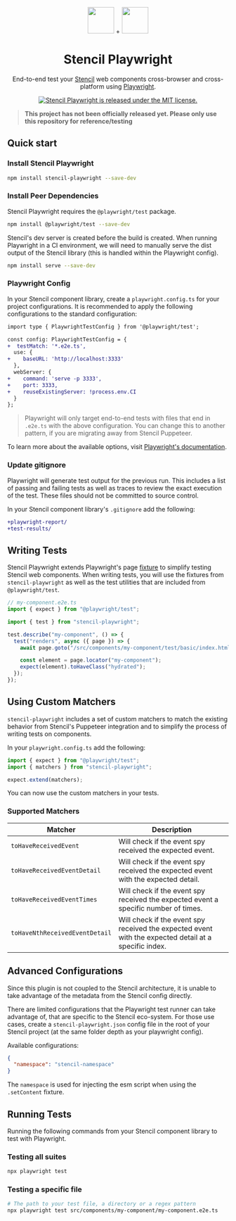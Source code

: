 <p align="center">
  <img src="https://github.com/sean-perkins/stencil-playwright/blob/main/.github/assets/stencil-logo.png?raw=true" width="60" />
  +
  <img src="https://github.com/sean-perkins/stencil-playwright/blob/main/.github/assets/playwright-logo.svg?raw=true" width="60">
</p>

<h1 align="center">
  Stencil Playwright
</h1>

<p align="center">
  End-to-end test your <a href="https://stenciljs.com/">Stencil</a> web components cross-browser and cross-platform using <a href="https://playwright.dev/">Playwright</a>.
</p>

<p align="center">
  <a href="https://github.com/sean-perkins/stencil-playwright/blob/main/LICENSE">
    <img src="https://img.shields.io/badge/license-MIT-blue.svg" alt="Stencil Playwright is released under the MIT license." />
  </a>
</p>

> **This project has not been officially released yet. Please only use this repository for reference/testing**

## Quick start

### Install Stencil Playwright

```bash
npm install stencil-playwright --save-dev
```

### Install Peer Dependencies

Stencil Playwright requires the `@playwright/test` package.

```bash
npm install @playwright/test --save-dev
```

Stencil's dev server is created before the build is created. When running Playwright in a CI environment, we will need to manually serve the dist output of the Stencil library (this is handled within the Playwright config).

```bash
npm install serve --save-dev
```

### Playwright Config

In your Stencil component library, create a `playwright.config.ts` for your project configurations. It is recommended to apply the following configurations to the standard configuration:

```diff
import type { PlaywrightTestConfig } from '@playwright/test';

const config: PlaywrightTestConfig = {
+  testMatch: '*.e2e.ts',
  use: {
+    baseURL: 'http://localhost:3333'
  },
  webServer: {
+    command: 'serve -p 3333',
+    port: 3333,
+    reuseExistingServer: !process.env.CI
  }
};
```

> Playwright will only target end-to-end tests with files that end in `.e2e.ts` with the above configuration. You can change this to another pattern, if you are migrating away from Stencil Puppeteer.

To learn more about the available options, visit [Playwright's documentation](https://playwright.dev/docs/test-configuration#global-configuration).

### Update gitignore

Playwright will generate test output for the previous run. This includes a list of passing and failing tests as well as traces to review the exact execution of the test. These files should not be committed to source control.

In your Stencil component library's `.gitignore` add the following:

```diff
+playwright-report/
+test-results/
```

## Writing Tests

Stencil Playwright extends Playwright's page [fixture](https://playwright.dev/docs/api/class-fixtures) to simplify testing Stencil web components. When writing tests, you will use the fixtures from `stencil-playwright` as well as the test utilities that are included from `@playwright/test`.

```ts
// my-component.e2e.ts
import { expect } from "@playwright/test";

import { test } from "stencil-playwright";

test.describe("my-component", () => {
  test("renders", async ({ page }) => {
    await page.goto("/src/components/my-component/test/basic/index.html");

    const element = page.locator("my-component");
    expect(element).toHaveClass("hydrated");
  });
});
```

## Using Custom Matchers

`stencil-playwright` includes a set of custom matchers to match the existing behavior from Stencil's Puppeteer integration and to simplify the process of writing tests on components.

In your `playwright.config.ts` add the following:

```ts
import { expect } from "@playwright/test";
import { matchers } from "stencil-playwright";

expect.extend(matchers);
```

You can now use the custom matchers in your tests.

### Supported Matchers

| Matcher                        | Description                                                                                           |
| ------------------------------ | ----------------------------------------------------------------------------------------------------- |
| `toHaveReceivedEvent`          | Will check if the event spy received the expected event.                                              |
| `toHaveReceivedEventDetail`    | Will check if the event spy received the expected event with the expected detail.                     |
| `toHaveReceivedEventTimes`     | Will check if the event spy received the expected event a specific number of times.                   |
| `toHaveNthReceivedEventDetail` | Will check if the event spy received the expected event with the expected detail at a specific index. |

## Advanced Configurations

Since this plugin is not coupled to the Stencil architecture, it is unable to take advantage of the metadata from the Stencil config directly.

There are limited configurations that the Playwright test runner can take advantage of, that are specific to the Stencil eco-system. For those use cases, create a `stencil-playwright.json` config file in the root of your Stencil project (at the same folder depth as your playwright config).

Available configurations:

```json
{
  "namespace": "stencil-namespace"
}
```

The `namespace` is used for injecting the esm script when using the `.setContent` fixture.

## Running Tests

Running the following commands from your Stencil component library to test with Playwright.

### Testing all suites

```bash
npx playwright test
```

### Testing a specific file

```bash
# The path to your test file, a directory or a regex pattern
npx playwright test src/components/my-component/my-component.e2e.ts
```

